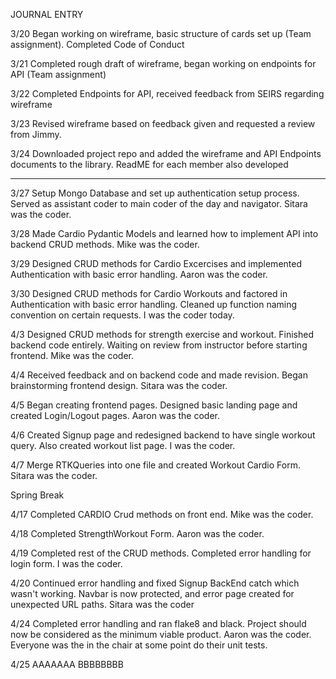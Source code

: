 JOURNAL ENTRY

3/20
Began working on wireframe, basic structure of cards set up (Team assignment). Completed Code of Conduct

3/21
Completed rough draft of wireframe, began working on endpoints for API (Team assignment)

3/22
Completed Endpoints for API, received feedback from SEIRS regarding wireframe

3/23
Revised wireframe based on feedback given and requested a review from Jimmy.

3/24
Downloaded project repo and added the wireframe and API Endpoints documents to the library. ReadME for each member also developed

---

3/27
Setup Mongo Database and set up authentication setup process. Served as assistant coder to main coder of the day and navigator. Sitara was the coder.

3/28
Made Cardio Pydantic Models and learned how to implement API into backend CRUD methods. Mike was the coder.

3/29
Designed CRUD methods for Cardio Excercises and implemented Authentication with basic error handling. Aaron was the coder.

3/30
Designed CRUD methods for Cardio Workouts and factored in Authentication with basic error handling. Cleaned up function naming convention on certain requests. I was the coder today.

4/3
Designed CRUD methods for strength exercise and workout. Finished backend code entirely. Waiting on review from instructor before starting frontend. Mike was the coder.

4/4
Received feedback and on backend code and made revision. Began brainstorming frontend design. Sitara was the coder.

4/5
Began creating frontend pages. Designed basic landing page and created Login/Logout pages. Aaron was the coder.

4/6
Created Signup page and redesigned backend to have single workout query. Also created workout list page. I was the coder.

4/7
Merge RTKQueries into one file and created Workout Cardio Form. Sitara was the coder.

Spring Break

4/17
Completed CARDIO Crud methods on front end. Mike was the coder.

4/18
Completed StrengthWorkout Form. Aaron was the coder.

4/19
Completed rest of the CRUD methods. Completed error handling for login form. I was the coder.

4/20
Continued error handling and fixed Signup BackEnd catch which wasn't working. Navbar is now protected, and error page created for unexpected URL paths. Sitara was the coder

4/24
Completed error handling and ran flake8 and black. Project should now be considered as the minimum viable product. Aaron was the coder. Everyone was the in the chair at some point do their unit tests.

4/25
AAAAAAA
BBBBBBBB
